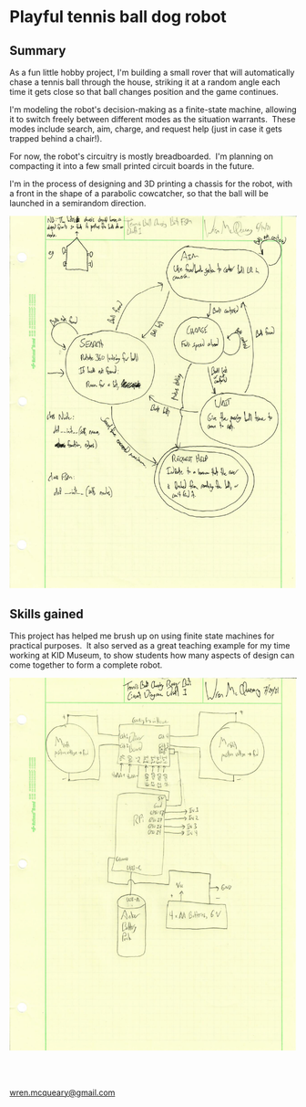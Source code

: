# Playful tennis ball dog robot

## Summary

As a fun little hobby project, I'm building a small rover that will automatically chase a tennis ball through the house, striking it at a random angle each time it gets close so that ball changes position and the game continues.

I'm modeling the robot's decision-making as a finite-state machine, allowing it to switch freely between different modes as the situation warrants.  These modes include search, aim, charge, and request help (just in case it gets trapped behind a chair!).

For now, the robot's circuitry is mostly breadboarded.  I'm planning on compacting it into a few small printed circuit boards in the future.

I'm in the process of designing and 3D printing a chassis for the robot, with a front in the shape of a parabolic cowcatcher, so that the ball will be launched in a semirandom direction.

![Tennis Ball Chasing Rover Bot FSM Draft 1-1](/images/projects/playful_tennis_ball_dog_robot/Tennis_Ball_Chasing_Rover_Bot_FSM_Draft_1-1.png)

## Skills gained

This project has helped me brush up on using finite state machines for practical purposes.  It also served as a great teaching example for my time working at KID Museum, to show students how many aspects of design can come together to form a complete robot.

![Tennis Ball Chasing Rover Bot Circuit Diagram Draft 1-1](/images/projects/playful_tennis_ball_dog_robot/Tennis_Ball_Chasing_Rover_Bot_Circuit_Diagram_Draft_1-1.png)

<br/><br/>

wren.mcqueary@gmail.com

